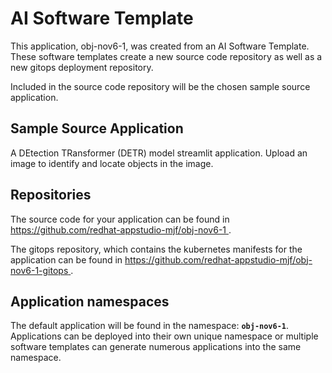# AI Software Template

This application, obj-nov6-1, was created from an AI Software Template. These software templates create a new source code repository as well as a new gitops deployment repository.

Included in the source code repository will be the chosen sample source application.

## Sample Source Application

A DEtection TRansformer (DETR) model streamlit application. Upload an image to identify and locate objects in the image.

## Repositories

The source code for your application can be found in [https://github.com/redhat-appstudio-mjf/obj-nov6-1 ](https://github.com/redhat-appstudio-mjf/obj-nov6-1 ).
 
The gitops repository, which contains the kubernetes manifests for the application can be found in 
[https://github.com/redhat-appstudio-mjf/obj-nov6-1-gitops ](https://github.com/redhat-appstudio-mjf/obj-nov6-1-gitops ). 

## Application namespaces 

The default application will be found in the namespace: **`obj-nov6-1`**. Applications can be deployed into their own unique namespace or multiple software templates can generate numerous applications into the same namespace.